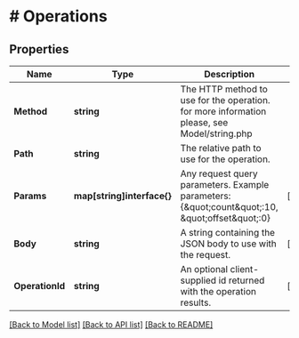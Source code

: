 # # Operations


## Properties 


Name | Type | Description | Notes
------------ | ------------- | ------------- | -------------
**Method**| **string** | The HTTP method to use for the operation. for more information please, see Model/string.php  |
**Path**| **string** | The relative path to use for the operation.  |
**Params**| **map[string]interface{}** | Any request query parameters. Example parameters: {\&quot;count\&quot;:10, \&quot;offset\&quot;:0}  | [optional]
**Body**| **string** | A string containing the JSON body to use with the request.  | [optional]
**OperationId**| **string** | An optional client-supplied id returned with the operation results.  | [optional]


[[Back to Model list]](../../README.md#models) [[Back to API list]](../../README.md#endpoints) [[Back to README]](../../README.md)

